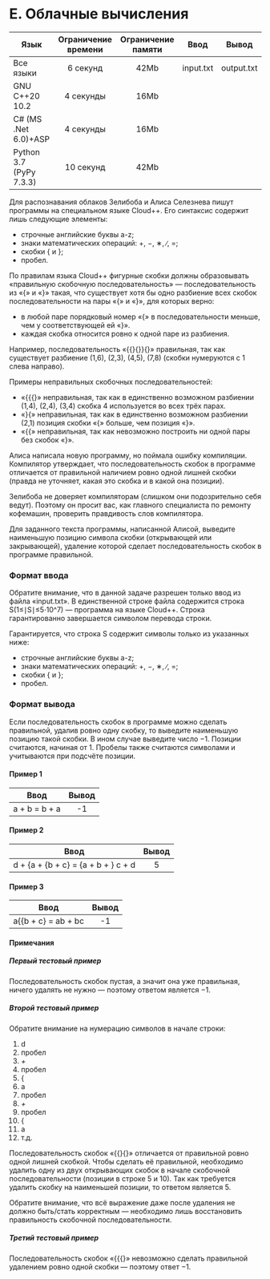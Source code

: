 # E. Облачные вычисления

| Язык                    | Ограничение времени | Ограничение памяти |   Ввод    |   Вывод    |
|-------------------------|:-------------------:|:------------------:|:---------:|:----------:|
| Все языки               |      6 секунд       |        42Mb        | input.txt | output.txt |
| GNU C++20 10.2          |      4 секунды      |        16Mb        |           |            |
| C# (MS .Net 6.0)+ASP    |      4 секунды      |        16Mb        |           |            |
| Python 3.7 (PyPy 7.3.3) |      10 секунд      |        42Mb        |           |            |

Для распознавания облаков Зелибоба и Алиса Селезнева пишут программы 
на специальном языке Cloud++. Его синтаксис содержит лишь следующие элементы:
- строчные английские буквы a-z;
- знаки математических операций: +, −, ∗, ∕, =;
- скобки { и };
- пробел.

По правилам языка Cloud++ фигурные скобки должны образовывать 
«правильную скобочную последовательность» — последовательность 
из «{» и «}» такая, что существует хотя бы одно разбиение всех 
скобок последовательности на пары «{» и «}», для которых верно:
- в любой паре порядковый номер «{» в последовательности меньше, 
чем у соответствующей ей «}».
- каждая скобка относится ровно к одной паре из разбиения.

Например, последовательность «{{}{}}{}» правильная, так как 
существует разбиение (1,6), (2,3), (4,5), (7,8) (скобки 
нумеруются с 1 слева направо).

Примеры неправильных скобочных последовательностей:
- «{{{}» неправильная, так как в единственно возможном 
разбиении (1,4), (2,4), (3,4) скобка 4 используется во всех трёх парах.
- «}{» неправильная, так как в единственно возможном разбиении
(2,1) позиция скобки «{» больше, чем позиция «}».
- «{{» неправильная, так как невозможно построить ни одной пары без скобок «}».

Алиса написала новую программу, но поймала ошибку компиляции. Компилятор 
утверждает, что последовательность скобок в программе отличается от 
правильной наличием ровно одной лишней скобки (правда не уточняет, 
какая это скобка и в какой она позиции).

Зелибоба не доверяет компиляторам (слишком они подозрительно себя ведут). 
Поэтому он просит вас, как главного специалиста по ремонту кофемашин, 
проверить правдивость слов компилятора.

Для заданного текста программы, написанной Алисой, выведите наименьшую 
позицию символа скобки (открывающей или закрывающей), удаление которой 
сделает последовательность скобок в программе правильной.

### Формат ввода
Обратите внимание, что в данной задаче разрешен только ввод из файла «input.txt».
В единственной строке файла содержится строка S(1≤∣S∣≤5⋅10^7) — 
программа на языке Cloud++. Строка гарантированно завершается символом перевода строки.

Гарантируется, что строка S содержит символы только из указанных ниже:
- строчные английские буквы a-z;
- знаки математических операций: +, −, ∗, ∕, =;
- скобки { и };
- пробел.

### Формат вывода
Если последовательность скобок в программе можно сделать правильной, 
удалив ровно одну скобку, то выведите наименьшую позицию такой скобки. 
В ином случае выведите число −1.
Позиции считаются, начиная от 1. Пробелы также считаются символами и 
учитываются при подсчёте позиции.

#### Пример 1
| Ввод          | Вывод |
|---------------|:-----:|
| a + b = b + a |  -1   |

#### Пример 2
| Ввод                                | Вывод |
|-------------------------------------|:-----:|
| d + {a + {b + c} = {a + b + } c + d |   5   |

#### Пример 3
| Ввод                | Вывод |
|---------------------|:-----:|
| a{{b + c} = ab + bc |  -1   |

#### Примечания
##### Первый тестовый пример
Последовательность скобок пустая, а значит она уже правильная, 
ничего удалять не нужно — поэтому ответом является −1.

##### Второй тестовый пример
Обратите внимание на нумерацию символов в начале строки:
1. d
2. пробел
3. _+_
4. пробел
5. {
6. a
7. пробел
8. _+_
9. пробел
10. {
11. a
12. т.д.

Последовательность скобок «{{}{}» отличается от правильной ровно 
одной лишней скобкой. Чтобы сделать её правильной, необходимо 
удалить одну из двух открывающих скобок в начале скобочной 
последовательности (позиции в строке 5 и 10). Так как требуется 
удалить скобку на наименьшей позиции, то ответом является 5.

Обратите внимание, что всё выражение даже после удаления не должно 
быть/стать корректным — необходимо лишь восстановить правильность 
скобочной последовательности.

##### Третий тестовый пример
Последовательность скобок «{{{}» невозможно сделать правильной 
удалением ровно одной скобки — поэтому ответ −1.